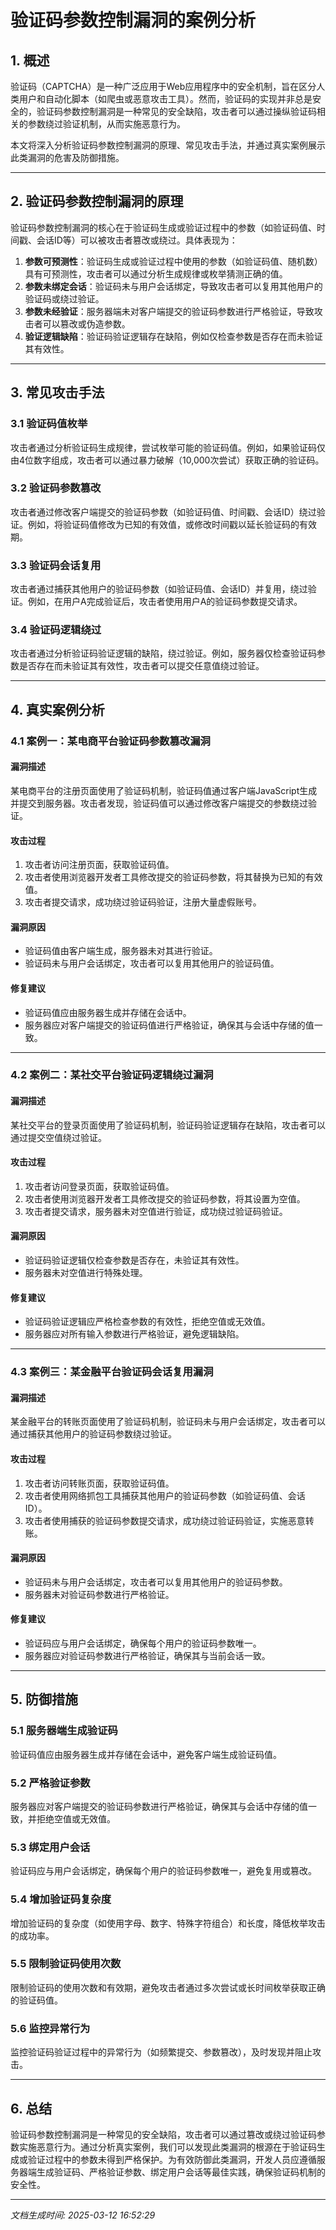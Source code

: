 # 验证码参数控制漏洞的案例分析

## 1. 概述

验证码（CAPTCHA）是一种广泛应用于Web应用程序中的安全机制，旨在区分人类用户和自动化脚本（如爬虫或恶意攻击工具）。然而，验证码的实现并非总是安全的，验证码参数控制漏洞是一种常见的安全缺陷，攻击者可以通过操纵验证码相关的参数绕过验证机制，从而实施恶意行为。

本文将深入分析验证码参数控制漏洞的原理、常见攻击手法，并通过真实案例展示此类漏洞的危害及防御措施。

---

## 2. 验证码参数控制漏洞的原理

验证码参数控制漏洞的核心在于验证码生成或验证过程中的参数（如验证码值、时间戳、会话ID等）可以被攻击者篡改或绕过。具体表现为：

1. **参数可预测性**：验证码生成或验证过程中使用的参数（如验证码值、随机数）具有可预测性，攻击者可以通过分析生成规律或枚举猜测正确的值。
2. **参数未绑定会话**：验证码未与用户会话绑定，导致攻击者可以复用其他用户的验证码或绕过验证。
3. **参数未经验证**：服务器端未对客户端提交的验证码参数进行严格验证，导致攻击者可以篡改或伪造参数。
4. **验证逻辑缺陷**：验证码验证逻辑存在缺陷，例如仅检查参数是否存在而未验证其有效性。

---

## 3. 常见攻击手法

### 3.1 验证码值枚举
攻击者通过分析验证码生成规律，尝试枚举可能的验证码值。例如，如果验证码仅由4位数字组成，攻击者可以通过暴力破解（10,000次尝试）获取正确的验证码。

### 3.2 验证码参数篡改
攻击者通过修改客户端提交的验证码参数（如验证码值、时间戳、会话ID）绕过验证。例如，将验证码值修改为已知的有效值，或修改时间戳以延长验证码的有效期。

### 3.3 验证码会话复用
攻击者通过捕获其他用户的验证码参数（如验证码值、会话ID）并复用，绕过验证。例如，在用户A完成验证后，攻击者使用用户A的验证码参数提交请求。

### 3.4 验证码逻辑绕过
攻击者通过分析验证码验证逻辑的缺陷，绕过验证。例如，服务器仅检查验证码参数是否存在而未验证其有效性，攻击者可以提交任意值绕过验证。

---

## 4. 真实案例分析

### 4.1 案例一：某电商平台验证码参数篡改漏洞

#### 漏洞描述
某电商平台的注册页面使用了验证码机制，验证码值通过客户端JavaScript生成并提交到服务器。攻击者发现，验证码值可以通过修改客户端提交的参数绕过验证。

#### 攻击过程
1. 攻击者访问注册页面，获取验证码值。
2. 攻击者使用浏览器开发者工具修改提交的验证码参数，将其替换为已知的有效值。
3. 攻击者提交请求，成功绕过验证码验证，注册大量虚假账号。

#### 漏洞原因
- 验证码值由客户端生成，服务器未对其进行验证。
- 验证码未与用户会话绑定，攻击者可以复用其他用户的验证码值。

#### 修复建议
- 验证码值应由服务器生成并存储在会话中。
- 服务器应对客户端提交的验证码值进行严格验证，确保其与会话中存储的值一致。

---

### 4.2 案例二：某社交平台验证码逻辑绕过漏洞

#### 漏洞描述
某社交平台的登录页面使用了验证码机制，验证码验证逻辑存在缺陷，攻击者可以通过提交空值绕过验证。

#### 攻击过程
1. 攻击者访问登录页面，获取验证码值。
2. 攻击者使用浏览器开发者工具修改提交的验证码参数，将其设置为空值。
3. 攻击者提交请求，服务器未对空值进行验证，成功绕过验证码验证。

#### 漏洞原因
- 验证码验证逻辑仅检查参数是否存在，未验证其有效性。
- 服务器未对空值进行特殊处理。

#### 修复建议
- 验证码验证逻辑应严格检查参数的有效性，拒绝空值或无效值。
- 服务器应对所有输入参数进行严格验证，避免逻辑缺陷。

---

### 4.3 案例三：某金融平台验证码会话复用漏洞

#### 漏洞描述
某金融平台的转账页面使用了验证码机制，验证码未与用户会话绑定，攻击者可以通过捕获其他用户的验证码参数绕过验证。

#### 攻击过程
1. 攻击者访问转账页面，获取验证码值。
2. 攻击者使用网络抓包工具捕获其他用户的验证码参数（如验证码值、会话ID）。
3. 攻击者使用捕获的验证码参数提交请求，成功绕过验证码验证，实施恶意转账。

#### 漏洞原因
- 验证码未与用户会话绑定，攻击者可以复用其他用户的验证码参数。
- 服务器未对验证码参数进行严格验证。

#### 修复建议
- 验证码应与用户会话绑定，确保每个用户的验证码参数唯一。
- 服务器应对验证码参数进行严格验证，确保其与当前会话一致。

---

## 5. 防御措施

### 5.1 服务器端生成验证码
验证码值应由服务器生成并存储在会话中，避免客户端生成验证码值。

### 5.2 严格验证参数
服务器应对客户端提交的验证码参数进行严格验证，确保其与会话中存储的值一致，并拒绝空值或无效值。

### 5.3 绑定用户会话
验证码应与用户会话绑定，确保每个用户的验证码参数唯一，避免复用或篡改。

### 5.4 增加验证码复杂度
增加验证码的复杂度（如使用字母、数字、特殊字符组合）和长度，降低枚举攻击的成功率。

### 5.5 限制验证码使用次数
限制验证码的使用次数和有效期，避免攻击者通过多次尝试或长时间枚举获取正确的验证码值。

### 5.6 监控异常行为
监控验证码验证过程中的异常行为（如频繁提交、参数篡改），及时发现并阻止攻击。

---

## 6. 总结

验证码参数控制漏洞是一种常见的安全缺陷，攻击者可以通过篡改或绕过验证码参数实施恶意行为。通过分析真实案例，我们可以发现此类漏洞的根源在于验证码生成或验证过程中的参数未得到严格保护。为有效防御此类漏洞，开发人员应遵循服务器端生成验证码、严格验证参数、绑定用户会话等最佳实践，确保验证码机制的安全性。

---

*文档生成时间: 2025-03-12 16:52:29*
